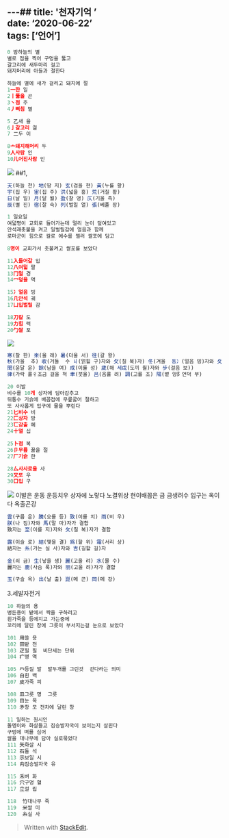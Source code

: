 
---## title: '천자기억 ’  
date: ‘2020-06-22’  
tags: [‘언어’]
---

```js
0 밤하늘의 별
별로 점을 찍어 구멍을 뚫고
갈고리에 새두마리 걸고
돼지머리에 아들과 절한다

하늘에 별에 새가 걸리고 돼지에 절
1一한 일
2丨뚫을 곤
3丶점 주
4丿삐침 별

5 乙새 을
6亅갈고리 궐
7 二두 이

8亠돼지해머리 두
9人사람 인
10儿어진사람 인
```
![](https://i.ibb.co/HpFm3Qs/01.png)
##1,
```js
天(하늘 천) 地(땅 지) 玄(검을 현) 黃(누를 황)
宇(집 우) 宙(집 주) 洪(넓을 홍) 荒(거칠 황)
日(날 일) 月(달 월) 盈(찰 영) 仄(기울 측)
辰(별 진) 宿(잘 숙) 列(벌일 열) 張(베풀 장)
```

```js
1 일요일
여덟명이 교회로 들어가는데 멀리 눈이 덮여있고
안석괘촛불을 켜고 일벌릴감에 얼음과 함께
로마군이 힘으로 칼로 에수를 찔러 쌀포에 담고

8명이 교회가서 촛불켜고 쌀포를 보았다

11入들어갈 입
12八여덟 팔
13冂멀 경
14冖덮을 멱

15冫얼음 빙
16几안석 궤
17凵입벌릴 감

18刀칼 도
19力힘 력
20勹쌀 포
```
![](https://i.ibb.co/6g5mJg2/2020-06-23-11-32-33.png)
```js
寒(찰 한) 來(올 래) 暑(더울 서) 往(갈 왕)
秋(가을  추) 收(거둘  수 丩(얽힐 구)자와 攵(칠 복)자) 冬(겨울  동冫(얼음 빙)자와 夂(뒤져 올 치)) 藏(감출  장)
閏(윤달 윤) 餘(남을 여) 成(이룰 성) 歲(해 세戉(도끼 월)자와 步(걸음 보))
律(가락 률彳조금 걸을 척 聿(붓율) 呂(음률 려) 調(고를 조) 陽(볕 양阝언덕 부)
```
```js
20 이발
비수를 10개 상자에 담아감추고
뒤통수 기슭에 배꼽점에 무릎굻어 절하고
또 사사롭게 입구에 물을 뿌린다
21匕비수 비
22匚상자 방
23匸감출 혜
24十열 십

25卜점 복
26卩무릎 꿇을 절
27厂기슭 한

28厶사사로울 사
29又또 우
30口입 구
```
![](https://lh3.googleusercontent.com/h6B15n4o5VRXTIuqmwi5GLxQQEe5kbPLZYT2QrOX8lnwmBAOyDBGMHu6zRpxRPJsO0KEmhtt5MK_AZ5CtBiozNaC1A5XhD-5xYHEpiIO_wsOmcJFGrDxJArk3X4XO0ZNPU2bOw6FiwaFZvqZkarHabc_FZxW8lzaWb9Qo4OOF2UAHdFhxLP0AiZmek09NurfsUHNbzQBc3UzFVogLnkZHX3yTE9fv8xFXgRRgOs7GBADyPetSOMEkugA0SjiOhEZs6StaAEpDKsNOC-uvBeZuz1HhkTZDheyv0ZunxckVvUPmfb1UShsF5pD6we4wSyATMHde2FgG_QoPvD9_mxBUT5DIw_VrmWyY_r6vxZySAcN_mcc5DArW8uTisGyCLD4T2CAxBAa2Ev_Khy6tz7C_9VQY5fjCJVISxEOUgO-yVb4eiyUYMb7glNsqGvQrOUYRZ40viX1a4RuFv_zQ2rjkMlg9ogZ8e4TaSwj4K4Ca7fRdvoehzWMLQZAfrxkLRgvuTt_B_HlDjL8zfwNXzXfd9dCjEzJwtPkFAwTHIqEChKYa_Jg3V_USA88vMv-t3Y4P7AGgjs0_TdFrl9QNcsVL8ejCavnelUpJ4Dg_qZYDheO5qD17ZCffl0CFTSC1ZHOyDLYX61YfXwssUzNdG5BSiQsWqeRML2lLgTmWmP8F7h5KW6nk71AjTzSxB-R=w423-h339-no?authuser=0)
이발은 운동  운등치우
상자에 노랗다  노결위상
현이배꼽은 금 금생려수
입구는 옥이다  옥출곤강
```js
雲(구름 운) 騰(오를 등) 致(이를 치) 雨(비 우)
朕(나 짐)자와 馬(말 마)자가 결합
致자는 至(이를 지)자와 攵(칠 복)자가 결합

露(이슬 로) 結(맺을 결) 爲(할 위) 霜(서리 상)
結자는 糸(가는 실 사)자와 吉(길할 길)자

金(쇠 금) 生(낳을 생) 麗(고울 려) 水(물 수)
麗자는 鹿(사슴 록)자와 丽(고울 려)자가 결합

玉(구슬 옥) 出(날 출) 崑(메 곤) 岡(메 강)

```
3.세발자전거


```js
10 하늘의 용
병든용이 밭에서 짝을 구하려고
흰가죽을 등에지고 가는중에
꼬리에 달린 창에 그릇이 부서지는걸 눈으로 보았다

101 用쓸 용
102 田밭 전
103 疋필 필  비단세는 단위
104 疒병 역

105 癶등질 발  발두개를 그린것  걷다라는 의미
106 白흰 백
107 皮가죽 피

108 皿그릇 명  그릇
109 目눈 목
110 矛창 모 전차에 달린 창

11 일하는 원시인
돌멩이와 화살들고 짐승발자국이 보이는지 살핀다
구멍에 벼를 심어 
쌀을 대나무에 담아 실로묶었다
111 矢화살 시
112 石돌 석
113 示보일 시
114 禸짐승발자국 유

115 禾벼 화
116 穴구멍 혈
117 立설 립

118  竹대나무 죽
119  米쌀 미
120  糸실 사


```





> Written with [StackEdit](https://stackedit.io/).
<!--stackedit_data:
eyJoaXN0b3J5IjpbMjk5Nzc5NTg2LC0xNzk4OTQ4MzI4LDE4Nj
k5MjQ5NjQsMTUzNjMxODUzMSw1MDM2ODU2ODAsLTExNDYzMzEx
MjIsNDcyOTQ1NTY4LC0yMDIzODgxNDE4LDE0OTQ1NDM3MDQsLT
Q0NTQwNjU2NiwtOTE3NDkxMzYyLC05MDA1OTUwNjYsLTE3NTYw
MDExNzYsMTgyNDI3NjgwMV19
-->